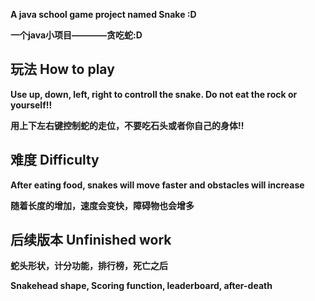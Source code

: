   
**A java school game project named Snake :D**  

**一个java小项目————贪吃蛇:D**

## 玩法 How to play

**Use up, down, left, right to controll the snake. Do not eat the rock or yourself!!**  

**用上下左右键控制蛇的走位，不要吃石头或者你自己的身体!!**  


## 难度 Difficulty  

**After eating food, snakes will move faster and obstacles will increase**  

**随着长度的增加，速度会变快，障碍物也会增多**  

## 后续版本 Unfinished work

**蛇头形状，计分功能，排行榜，死亡之后**  

**Snakehead shape, Scoring function, leaderboard, after-death**  
